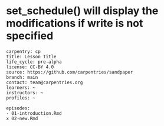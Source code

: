 # set_schedule() will display the modifications if write is not specified

    carpentry: cp
    title: Lesson Title
    life_cycle: pre-alpha
    license: CC-BY 4.0
    source: https://github.com/carpentries/sandpaper
    branch: main
    contact: team@carpentries.org
    learners: ~
    instructors: ~
    profiles: ~
    
    episodes:
    - 01-introduction.Rmd
    x 02-new.Rmd

